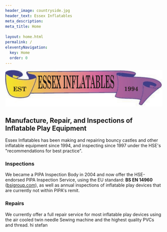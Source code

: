 ```yaml
---
header_image: countryside.jpg
header_text: Essex Inflatables
meta_description:
meta_title: Home

layout: home.html
permalink: /
eleventyNavigation:
  key: Home
  order: 0
---
```


![Essex Inflatables](/images/essex-banner.jpg)

## Manufacture, Repair, and Inspections of Inflatable Play Equipment

Essex Inflatables has been making and repairing bouncy castles and other inflatable equipment since 1994, and inspecting since 1997 under the HSE's "recommendations for best practice".

### Inspections

We became a PIPA Inspection Body in 2004 and now offer the HSE-endorsed PIPA Inspection Service, using the EU standard: **BS EN 14960** ([bsigroup.com](https://knowledge.bsigroup.com/products/inflatable-play-equipment-safety-requirements-and-test-methods)), as well as annual inspections of inflatable play devices that are currently not within PIPA's remit.

### Repairs

We currently offer a full repair service for most inflatable play devices using the air cooled twin needle Sewing machine and the highest quality PVCs and thread.
hi stefan
